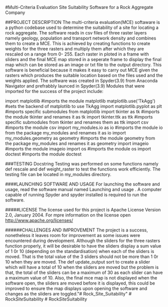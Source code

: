 #Multi-Criteria Evaluation Site Suitability Software for a Rock Aggregate Company

##PROJECT DESCRIPTION
The multi-criteria evaluation(MCE) softaware is a python codebase used to determine the suitability of a site for locating a rock aggregate. The software reads in csv files of three raster layers namely geology, population and transport network density and combines them to create a MCE. This is achieved by creating functions to create weights for the three rasters and multiply them after which they are rescaled on a range from 0- 255. Each raster in ploted in a frame with sliders and the final MCE map stored in a seperate frame to display the final map which can be stored as an image or txt file to the output directory.
This software is beneficial because it makes it easy to carry out MCE given the rasters which produces the suitable location based on the files used and the weights applied.
The software was created in Spyder(3.9) from Anaconda Navigator and prefrabbly launced in Spyder(3.9)
Modules that were imported for the success of the project include:

import matplotlib #imports the module matplotlib 
matplotlib.use('TkAgg') #sets the backend of matplotlib to use TkAgg
import matplotlib.pyplot as plt #imports specific submodules from matplotlib
import tkinter as tk #imports the module tkinter and renames it as tk
import tkinter.ttk as ttk #imports specific submodules from tkinter and renames them as ttk
import csv #imports the module csv
import my_modules.io as io #imports the module io from the package my_modules and renames it as io
import my_modules.geometry as geometry #imports the module geometry from the package my_modules and renames it as geometry
import imageio #imports the module imageio
import os #imports the module os
import doctest #imports the module doctest

###TESTING
Docstring Testing was performed on some functions namely def rescale and def weight_raster to test the functions work efficiently. The testing file can be located in my_modules directory.

####LAUNCHING SOFTWARE AND USAGE
For launching the software and usage, read the software manual named Launching and usage . A computer capable of running Spyder and spyder installed is required to run the software.

#####LICENSE
The license used for this project is  Apache License Version 2.0, January 2004. For mpre information on the license open http://www.apache.org/licenses/

######CHALLENGES AND IMPROVEMENT
The project is a success, nonetheless it leaves room for improvement as some issues were encountered during development. Although the sliders for the three rasters function properly, it will be desirable to have the sliders display a sum value of 1 0r 10 (depending on the standardisation) when each of the sliders is moved. That is the total value of the 3 sliders should not be more than 1 0r 10 when they are moved. The def update_output sort to create a slider which will have a total of 10 when the sliders are moved but the problem is that, the total of the sliders can be a maximum of 30 as each slider can have a maximum value of 10.
Also, the final mce map is not displayed when the software open, the sliders are moved before it is displayed, this could be improved to ensure the map displays upon opening the software and changes as the sliders are toggled."# Rock_Site_Suitability" 
#   R o c k _ S i t e _ S u i t a b i l i t y  
 #   R o c k _ S i t e _ S u i t a b i l i t y  
 
